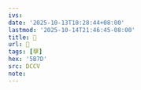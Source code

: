 ```yaml
---
ivs:
date: '2025-10-13T10:28:44+08:00'
lastmod: '2025-10-14T21:46:45-08:00'
title: 􃧗
url: 􃧗
tags: [孽]
hex: '5B7D'
src: DCCV
note:
---
```

